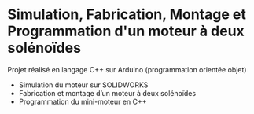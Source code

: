 # Simulation, Fabrication, Montage et Programmation d'un moteur à deux solénoïdes

Projet réalisé en langage C++ sur Arduino (programmation orientée objet)

- Simulation du moteur sur SOLIDWORKS
- Fabrication et montage d’un moteur à deux solénoïdes
- Programmation du mini-moteur en C++
